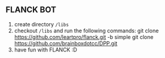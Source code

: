 ## FLANCK BOT

1. create directory `/libs`
2. checkout `/libs` and run the following commands:
   git clone https://github.com/leartpro/flanck.git -b simple
   git clone https://github.com/brainboxdotcc/DPP.git
3. have fun with FLANCK :D